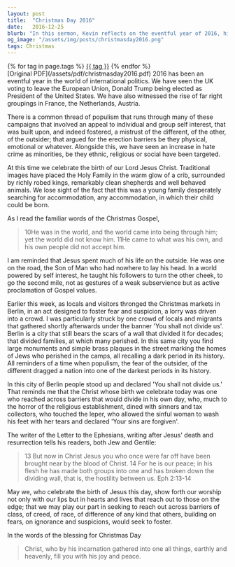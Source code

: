 ```yaml
---
layout: post
title:  "Christmas Day 2016"
date:   2016-12-25
blurb: "In this sermon, Kevin reflects on the eventful year of 2016, highlighting the rise of populism and the increase in hate crimes. He draws parallels between these modern issues and the story of Jesus, who was an outsider in his own world. Kevin emphasizes Jesus' teachings of love and acceptance, urging his listeners to reach out to those on the edge and break down barriers of class, creed, race, and difference."
og_image: "/assets/img/posts/christmasday2016.png"
tags: Christmas
---    
```

<div class="tag-pills">
    {% for tag in page.tags %}
    <a href="{{ site.baseurl }}/tag/{{ tag | slugify }}" class="tag-pill">{{ tag }}</a>
    {% endfor %}
</div>
[Original PDF](/assets/pdf/christmasday2016.pdf)
2016 has been an eventful year in the world of international politics. We have seen the UK voting to leave the European Union, Donald Trump being elected as President of the United States. We have also witnessed the rise of far right groupings in France, the Netherlands, Austria.

There is a common thread of populism that runs through many of these campaigns that involved an appeal to individual and group self interest, that was built upon, and indeed fostered, a mistrust of the different, of the other, of the outsider; that argued for the erection barriers be they physical, emotional or whatever. Alongside this, we have seen an increase in hate crime as minorities, be they ethnic, religious or social have been targeted.

At this time we celebrate the birth of our Lord Jesus Christ. Traditional images have placed the Holy Family in the warm glow of a crib, surrounded by richly robed kings, remarkably clean shepherds and well behaved animals. We lose sight of the fact that this was a young family desperately searching for accommodation, any accommodation, in which their child could be born.

As I read the familiar words of the Christmas Gospel,

>10He was in the world, and the world came into being through him; yet the world did not know him. 11He came to what was his own, and his own people did not accept him.

I am reminded that Jesus spent much of his life on the outside. He was one on the road, the Son of Man who had nowhere to lay his head. In a world powered by self interest, he taught his followers to turn the other cheek, to go the second mile, not as gestures of a weak subservience but as active proclamation of Gospel values.

Earlier this week, as locals and visitors thronged the Christmas markets in Berlin, in an act designed to foster fear and suspicion, a lorry was driven into a crowd. I was particularly struck by one crowd of locals and migrants that gathered shortly afterwards under the banner 'You shall not divide us'. Berlin is a city that still bears the scars of a wall that divided it for decades; that divided families, at which many perished. In this same city you find large monuments and simple brass plaques in the street marking the homes of Jews who perished in the camps, all recalling a dark period in its history. All reminders of a time when populism, the fear of the outsider, of the different dragged a nation into one of the darkest periods in its history.

In this city of Berlin people stood up and declared 'You shall not divide us.' That reminds me that the Christ whose birth we celebrate today was one who reached across barriers that would divide in his own day, who, much to the horror of the religious establishment, dined with sinners and tax collectors, who touched the leper, who allowed the sinful woman to wash his feet with her tears and declared 'Your sins are forgiven'.

The writer of the Letter to the Ephesians, writing after Jesus' death and resurrection tells his readers, both Jew and Gentile:

>13 But now in Christ Jesus you who once were far off have been brought near by the blood of Christ. 14 For he is our peace; in his flesh he has made both groups into one and has broken down the dividing wall, that is, the hostility between us. Eph 2:13-14

May we, who celebrate the birth of Jesus this day, show forth our worship not only with our lips but in hearts and lives that reach out to those on the edge; that we may play our part in seeking to reach out across barriers of class, of creed, of race, of difference of any kind that others, building on fears, on ignorance and suspicions, would seek to foster.

In the words of the blessing for Christmas Day

>Christ, who by his incarnation gathered into one all things, earthly and heavenly, fill you with his joy and peace.

